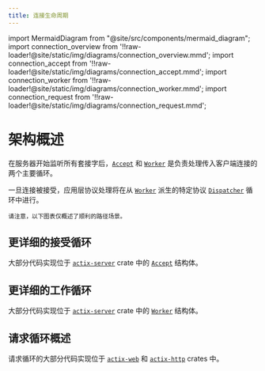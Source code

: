 ```yaml
---
title: 连接生命周期
---
```


import MermaidDiagram from "@site/src/components/mermaid_diagram";
import connection_overview from '!!raw-loader!@site/static/img/diagrams/connection_overview.mmd';
import connection_accept from '!!raw-loader!@site/static/img/diagrams/connection_accept.mmd';
import connection_worker from '!!raw-loader!@site/static/img/diagrams/connection_worker.mmd';
import connection_request from '!!raw-loader!@site/static/img/diagrams/connection_request.mmd';

# 架构概述

在服务器开始监听所有套接字后，[`Accept`][accept] 和 [`Worker`][worker] 是负责处理传入客户端连接的两个主要循环。

一旦连接被接受，应用层协议处理将在从 [`Worker`][worker] 派生的特定协议 [`Dispatcher`][dispatcher] 循环中进行。

    请注意，以下图表仅概述了顺利的路径场景。

<MermaidDiagram value={connection_overview}  />

## 更详细的接受循环

<MermaidDiagram value={connection_accept}  />

大部分代码实现位于 [`actix-server`][server] crate 中的 [`Accept`][accept] 结构体。

## 更详细的工作循环

<MermaidDiagram value={connection_worker}  />

大部分代码实现位于 [`actix-server`][server] crate 中的 [`Worker`][worker] 结构体。

## 请求循环概述

<MermaidDiagram value={connection_request}  />

请求循环的大部分代码实现位于 [`actix-web`][web] 和 [`actix-http`][http] crates 中。

[server]: https://crates.io/crates/actix-server
[web]: https://crates.io/crates/actix-web
[http]: https://crates.io/crates/actix-http
[accept]: https://github.com/actix/actix-net/blob/master/actix-server/src/accept.rs
[worker]: https://github.com/actix/actix-net/blob/master/actix-server/src/worker.rs
[dispatcher]: https://github.com/actix/actix-web/blob/master/actix-http/src/h1/dispatcher.rs
